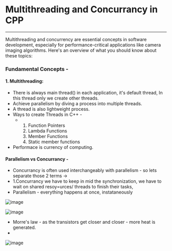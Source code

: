 # Multithreading and Concurrancy in CPP

---

Multithreading and concurrency are essential concepts in software development, especially for performance-critical applications like camera imaging algorithms. Here's an overview of what you should know about these topics:

### Fundamental Concepts -

#### 1. Multithreading:

- There is always main thread() in each application, it's default thread, In this thread only we create other threads.
- Achieve parallelism by diving a process into multiple threads.
- A thread is also lightweight process.
- Ways to create Threads in C++ -
   - 1. Function Pointers
     2. Lambda Functions
     3. Member Functions
     4. Static member functions
- Performace is currency of computing.


#### Parallelism vs Concurrancy -
- Concurrancy is often used interchangeably with parallelism - so lets separate those 2 terms ->
- 1.Concurrancy we have to keep in mid the synchronization, we have to wait on shared resoy=urces/ threads to finish their tasks,
- Parallelism - everything happens at once, instataneously 
  

![image](https://github.com/user-attachments/assets/c046ea13-f116-4272-b3a6-aaaa78f6886e)

![image](https://github.com/user-attachments/assets/e9ea70a1-02b1-4b95-9e57-c4a0cf34eb94)

- Morre's law - as the transistors get closer and closer - more heat is generated.
- 

![image](https://github.com/user-attachments/assets/4043f703-38ee-4eb1-8075-d5fda5242159)























